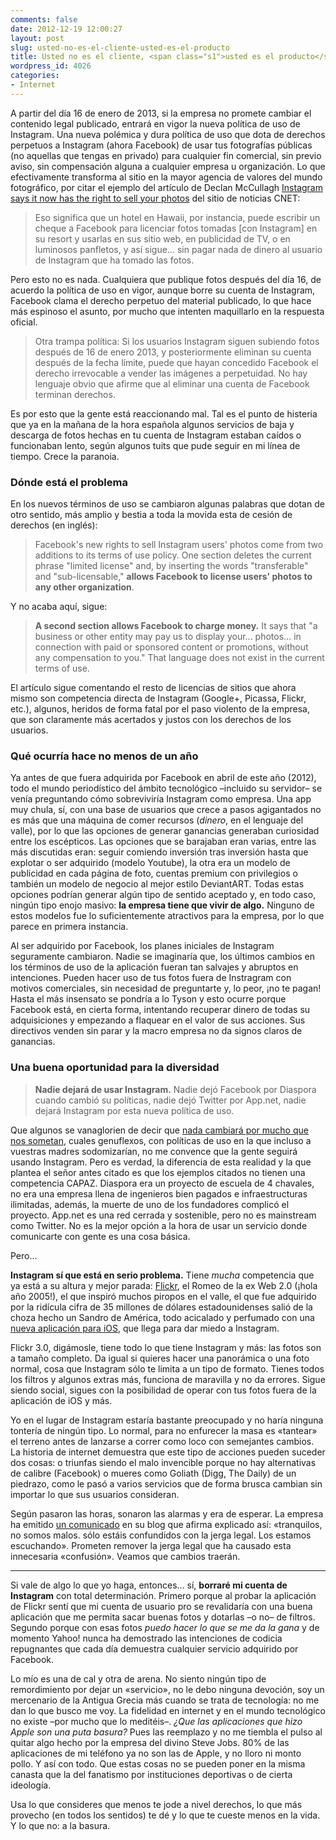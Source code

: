 ```yaml
---
comments: false
date: 2012-12-19 12:00:27
layout: post
slug: usted-no-es-el-cliente-usted-es-el-producto
title: Usted no es el cliente, <span class="s1">usted es el producto</span>
wordpress_id: 4026
categories:
- Internet
---
```


A partir del día 16 de enero de 2013, si la empresa no promete cambiar el contenido legal publicado, entrará en vigor la nueva política de uso de Instagram. Una nueva polémica y dura política de uso que dota de derechos perpetuos a Instagram (ahora Facebook) de usar tus fotografías públicas (no aquellas que tengas en privado) para cualquier fin comercial, sin previo aviso, sin compensación alguna a cualquier empresa u organización. Lo que efectivamente transforma al sitio en la mayor agencia de valores del mundo fotográfico, por citar el ejemplo del artículo de Declan McCullagh [Instagram says it now has the right to sell your photos](http://news.cnet.com/8301-13578_3-57559710-38/instagram-says-it-now-has-the-right-to-sell-your-photos/) del sitio de noticias CNET:





> 
  
> 
> Eso significa que un hotel en Hawaii, por instancia, puede escribir un cheque a Facebook para licenciar fotos tomadas [con Instagram] en su resort y usarlas en sus sitio web, en publicidad de TV, o en luminosos panfletos, y así sigue…  sin pagar nada de dinero al usuario de Instagram que ha tomado las fotos.
> 
> 






Pero esto no es nada. Cualquiera que publique fotos después del día 16, de acuerdo la política de uso en vigor, aunque borre su cuenta de Instagram, Facebook clama el derecho perpetuo del material publicado, lo que hace más espinoso el asunto, por mucho que intenten maquillarlo en la respuesta oficial.





> 
  
> 
> Otra trampa política: Si los usuarios Instagram siguen subiendo fotos después de 16 de enero 2013, y posteriormente eliminan su cuenta después de la fecha límite, puede que hayan concedido Facebook el derecho irrevocable a vender las imágenes a perpetuidad. No hay lenguaje obvio que afirme que al eliminar una cuenta de Facebook terminan derechos.
> 
> 






Es por esto que la gente está reaccionando mal. Tal es el punto de histeria que ya en la mañana de la hora española algunos servicios de baja y descarga de fotos hechas en tu cuenta de Instagram estaban caídos o funcionaban lento, según algunos tuits que pude seguir en mi línea de tiempo. Crece la paranoia.





### Dónde está el problema





En los nuevos términos de uso se cambiaron algunas palabras que dotan de otro sentido, más amplio y bestia a toda la movida esta de cesión de derechos (en inglés):





> 
  
> 
> Facebook's new rights to sell Instagram users' photos come from two additions to its terms of use policy. One section deletes the current phrase "limited license" and, by inserting the words "transferable" and "sub-licensable," **allows Facebook to license users' photos to any other organization**.
> 
> 






Y no acaba aquí, sigue:





> 
  
> 
> **A second section allows Facebook to charge money.** It says that "a business or other entity may pay us to display your... photos... in connection with paid or sponsored content or promotions, without any compensation to you." That language does not exist in the current terms of use.
> 
> 






El artículo sigue comentando el resto de licencias de sitios que ahora mismo son competencia directa de Instagram (Google+,  Picassa, Flickr, etc.), algunos, heridos de forma fatal por el paso violento de la empresa, que son claramente más acertados y justos con los derechos de los usuarios.





### Qué ocurría hace no menos de un año





Ya antes de que fuera adquirida por Facebook en abril de este año (2012), todo el mundo periodístico del ámbito tecnológico –incluido su servidor– se venía preguntando cómo sobreviviría Instagram como empresa. Una app muy chula, sí, con una base de usuarios que crece a pasos agigantados no es más que una máquina de comer recursos (_dinero_, en el lenguaje del valle), por lo que las opciones de generar ganancias generaban curiosidad entre los escépticos. Las opciones que se barajaban eran varias, entre las más discutidas eran: seguir comiendo inversión tras inversión hasta que explotar o ser adquirido (modelo Youtube), la otra era un modelo de publicidad en cada página de foto, cuentas premium con privilegios o también un modelo de negocio al mejor estilo DeviantART. Todas estas opciones podrían generar algún tipo de sentido aceptado y, en todo caso, ningún tipo enojo masivo: **la empresa tiene que vivir de algo.** Ninguno de estos modelos fue lo suficientemente atractivos para la empresa, por lo que parece en primera instancia.





Al ser adquirido por Facebook, los planes iniciales de Instagram seguramente cambiaron. Nadie se imaginaría que, los últimos cambios en los términos de uso de la aplicación fueran tan salvajes y abruptos en intenciones. Pueden hacer uso de tus fotos fuera de Instragram con motivos comerciales, sin necesidad de preguntarte y, lo peor, ¡no te pagan! Hasta el más insensato se pondría a lo Tyson y esto ocurre porque Facebook está, en cierta forma, intentando recuperar dinero de todas su adquisiciones y empezando a flaquear en el valor de sus acciones. Sus directivos venden sin parar y la macro empresa no da signos claros de ganancias.





### Una buena oportunidad para la diversidad





> 
  
> 
> **Nadie dejará de usar Instagram.** Nadie dejó Facebook por Diaspora cuando cambió su políticas, nadie dejó Twitter por App.net, nadie dejará Instagram por esta nueva política de uso.
> 
> 






Que algunos se vanaglorien de decir que [nada cambiará por mucho que nos sometan](http://www.businessinsider.com/instagram-rage-2012-12), cuales genuflexos, con políticas de uso en la que incluso a vuestras madres sodomizarían, no me convence que la gente seguirá usando Instagram. Pero es verdad, la diferencia de esta realidad y la que plantea el señor antes citado es que los ejemplos citados no tienen una competencia CAPAZ. Diaspora era un proyecto de escuela de 4 chavales, no era una empresa llena de ingenieros bien pagados e infraestructuras ilimitadas, además, la muerte de uno de los fundadores complicó el proyecto. App.net es una red cerrada y sostenible, pero no es mainstream como Twitter. No es la mejor opción a la hora de usar un servicio donde comunicarte con gente es una cosa básica.





Pero…





**Instagram sí que está en serio problema.** Tiene _mucha_ competencia que ya está a su altura y mejor parada: [Flickr](http://www.flickr.com), el Romeo de la ex Web 2.0 (¡hola año 2005!), el que inspiró muchos piropos en el valle, el que fue adquirido por la ridícula cifra de 35 millones de dólares estadounidenses salió de la choza hecho un Sandro de América, todo acicalado y perfumado con una [nueva aplicación para iOS](http://www.wired.com/gadgetlab/2012/12/gadgetlab_1212_flickr/), que llega para dar miedo a Instagram.





Flickr 3.0, digámosle, tiene todo lo que tiene Instagram y más: las fotos son a tamaño completo. Da igual si quieres hacer una panorámica o una foto normal, cosa que Instagram sólo te limita a un tipo de formato. Tienes todos los filtros y algunos extras más, funciona de maravilla y no da errores. Sigue siendo social, sigues con la posibilidad de operar con tus fotos fuera de la aplicación de iOS y más.





Yo en el lugar de Instagram estaría bastante preocupado y no haría ninguna tontería de ningún tipo. Lo normal, para no enfurecer la masa es «tantear» el terreno antes de lanzarse a correr como loco con semejantes cambios. La historia de internet demuestra que este tipo de acciones pueden suceder dos cosas: o triunfas siendo el malo invencible porque no hay alternativas de calibre (Facebook) o mueres como Goliath (Digg, The Daily) de un piedrazo, como le pasó a varios servicios que de forma brusca cambian sin importar lo que sus usuarios consideran.





Según pasaron las horas, sonaron las alarmas y era de esperar. La empresa ha emitido [un comunicado](http://blog.instagram.com/post/38252135408/thank-you-and-were-listening) en su blog que afirma explicado así: «tranquilos, no somos malos. sólo estáis confundidos con la jerga legal. Los estamos escuchando». Prometen remover la jerga legal que ha causado esta innecesaria «confusión». Veamos que cambios traerán.





* * *





Si vale de algo lo que yo haga, entonces… sí, **borraré mi cuenta de Instagram** con total determinación. Primero porque al probar la aplicación de Flickr sentí que mi cuenta de usuario pro se revalidaría con una buena aplicación que me permita sacar buenas fotos y dotarlas –o no– de filtros. Segundo porque con esas fotos _puedo hacer lo que se me da la gana_ y de momento Yahoo! nunca ha demostrado las intenciones de codicia repugnantes que cada día demuestra cualquier servicio adquirido por Facebook.





Lo mío es una de cal y otra de arena. No siento ningún tipo de remordimiento por dejar un «servicio», no le debo ninguna devoción, soy un mercenario de la Antigua Grecia más cuando se trata de tecnología: no me dan lo que busco me voy. La fidelidad en internet y en el mundo tecnológico no existe –por mucho que lo meditéis–.  _¿Que las aplicaciones que hizo Apple son una puta basura?_ Pues las reemplazo y no me tiembla el pulso al quitar algo hecho por la empresa del divino Steve Jobs. 80% de las aplicaciones de mi teléfono ya no son las de Apple, y no lloro ni monto pollo. Y así con todo. Que estas cosas no se pueden poner en la misma canasta que la del fanatismo por instituciones deportivas o de cierta ideología.





Usa lo que consideres que menos te jode a nivel derechos, lo que más provecho (en todos los sentidos) te dé y lo que te cueste menos en la vida. Y lo que no: a la basura.
